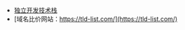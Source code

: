 - [独立开发技术栈](https://x.com/realcoreychiu/status/1882601622964142486)
- [域名比价网站：https://tld-list.com/](https://tld-list.com/)